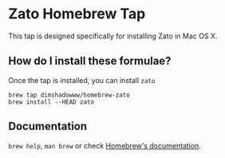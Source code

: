 # Zato Homebrew Tap

This tap is designed specifically for installing Zato in Mac OS X.

## How do I install these formulae?
Once the tap is installed, you can install `zato`

    brew tap dimshadowww/homebrew-zato
    brew install --HEAD zato

## Documentation
`brew help`, `man brew` or check [Homebrew's documentation](https://github.com/Homebrew/brew/blob/master/docs/README.md).
